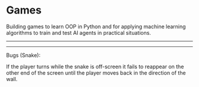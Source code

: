 # Games
Building games to learn OOP in Python and for applying machine learning algorithms to train and test AI agents in practical situations.

___________________________________________________________________________________________________________________________________________________________________________________
___________________________________________________________________________________________________________________________________________________________________________________

Bugs (Snake):

If the player turns while the snake is off-screen it fails to reappear on the other end of the screen until the player moves back in the direction of the wall.
